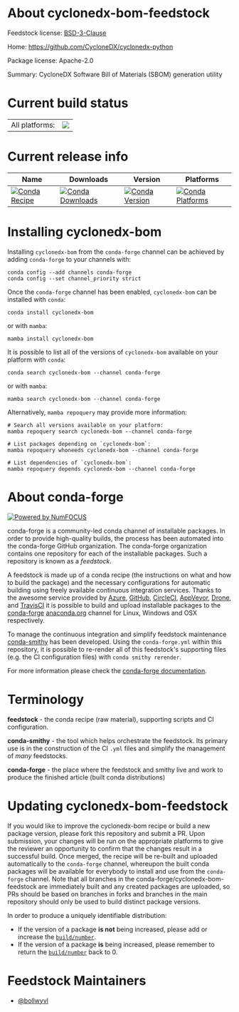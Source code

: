 About cyclonedx-bom-feedstock
=============================

Feedstock license: [BSD-3-Clause](https://github.com/conda-forge/cyclonedx-bom-feedstock/blob/main/LICENSE.txt)

Home: https://github.com/CycloneDX/cyclonedx-python

Package license: Apache-2.0

Summary: CycloneDX Software Bill of Materials (SBOM) generation utility

Current build status
====================


<table><tr><td>All platforms:</td>
    <td>
      <a href="https://dev.azure.com/conda-forge/feedstock-builds/_build/latest?definitionId=15042&branchName=main">
        <img src="https://dev.azure.com/conda-forge/feedstock-builds/_apis/build/status/cyclonedx-bom-feedstock?branchName=main">
      </a>
    </td>
  </tr>
</table>

Current release info
====================

| Name | Downloads | Version | Platforms |
| --- | --- | --- | --- |
| [![Conda Recipe](https://img.shields.io/badge/recipe-cyclonedx--bom-green.svg)](https://anaconda.org/conda-forge/cyclonedx-bom) | [![Conda Downloads](https://img.shields.io/conda/dn/conda-forge/cyclonedx-bom.svg)](https://anaconda.org/conda-forge/cyclonedx-bom) | [![Conda Version](https://img.shields.io/conda/vn/conda-forge/cyclonedx-bom.svg)](https://anaconda.org/conda-forge/cyclonedx-bom) | [![Conda Platforms](https://img.shields.io/conda/pn/conda-forge/cyclonedx-bom.svg)](https://anaconda.org/conda-forge/cyclonedx-bom) |

Installing cyclonedx-bom
========================

Installing `cyclonedx-bom` from the `conda-forge` channel can be achieved by adding `conda-forge` to your channels with:

```
conda config --add channels conda-forge
conda config --set channel_priority strict
```

Once the `conda-forge` channel has been enabled, `cyclonedx-bom` can be installed with `conda`:

```
conda install cyclonedx-bom
```

or with `mamba`:

```
mamba install cyclonedx-bom
```

It is possible to list all of the versions of `cyclonedx-bom` available on your platform with `conda`:

```
conda search cyclonedx-bom --channel conda-forge
```

or with `mamba`:

```
mamba search cyclonedx-bom --channel conda-forge
```

Alternatively, `mamba repoquery` may provide more information:

```
# Search all versions available on your platform:
mamba repoquery search cyclonedx-bom --channel conda-forge

# List packages depending on `cyclonedx-bom`:
mamba repoquery whoneeds cyclonedx-bom --channel conda-forge

# List dependencies of `cyclonedx-bom`:
mamba repoquery depends cyclonedx-bom --channel conda-forge
```


About conda-forge
=================

[![Powered by
NumFOCUS](https://img.shields.io/badge/powered%20by-NumFOCUS-orange.svg?style=flat&colorA=E1523D&colorB=007D8A)](https://numfocus.org)

conda-forge is a community-led conda channel of installable packages.
In order to provide high-quality builds, the process has been automated into the
conda-forge GitHub organization. The conda-forge organization contains one repository
for each of the installable packages. Such a repository is known as a *feedstock*.

A feedstock is made up of a conda recipe (the instructions on what and how to build
the package) and the necessary configurations for automatic building using freely
available continuous integration services. Thanks to the awesome service provided by
[Azure](https://azure.microsoft.com/en-us/services/devops/), [GitHub](https://github.com/),
[CircleCI](https://circleci.com/), [AppVeyor](https://www.appveyor.com/),
[Drone](https://cloud.drone.io/welcome), and [TravisCI](https://travis-ci.com/)
it is possible to build and upload installable packages to the
[conda-forge](https://anaconda.org/conda-forge) [anaconda.org](https://anaconda.org/)
channel for Linux, Windows and OSX respectively.

To manage the continuous integration and simplify feedstock maintenance
[conda-smithy](https://github.com/conda-forge/conda-smithy) has been developed.
Using the ``conda-forge.yml`` within this repository, it is possible to re-render all of
this feedstock's supporting files (e.g. the CI configuration files) with ``conda smithy rerender``.

For more information please check the [conda-forge documentation](https://conda-forge.org/docs/).

Terminology
===========

**feedstock** - the conda recipe (raw material), supporting scripts and CI configuration.

**conda-smithy** - the tool which helps orchestrate the feedstock.
                   Its primary use is in the construction of the CI ``.yml`` files
                   and simplify the management of *many* feedstocks.

**conda-forge** - the place where the feedstock and smithy live and work to
                  produce the finished article (built conda distributions)


Updating cyclonedx-bom-feedstock
================================

If you would like to improve the cyclonedx-bom recipe or build a new
package version, please fork this repository and submit a PR. Upon submission,
your changes will be run on the appropriate platforms to give the reviewer an
opportunity to confirm that the changes result in a successful build. Once
merged, the recipe will be re-built and uploaded automatically to the
`conda-forge` channel, whereupon the built conda packages will be available for
everybody to install and use from the `conda-forge` channel.
Note that all branches in the conda-forge/cyclonedx-bom-feedstock are
immediately built and any created packages are uploaded, so PRs should be based
on branches in forks and branches in the main repository should only be used to
build distinct package versions.

In order to produce a uniquely identifiable distribution:
 * If the version of a package **is not** being increased, please add or increase
   the [``build/number``](https://docs.conda.io/projects/conda-build/en/latest/resources/define-metadata.html#build-number-and-string).
 * If the version of a package **is** being increased, please remember to return
   the [``build/number``](https://docs.conda.io/projects/conda-build/en/latest/resources/define-metadata.html#build-number-and-string)
   back to 0.

Feedstock Maintainers
=====================

* [@bollwyvl](https://github.com/bollwyvl/)

<!-- trigger ci -->
